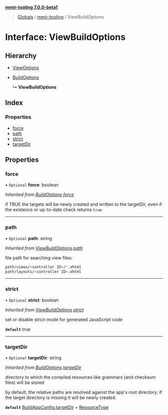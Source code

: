 **[mmir-tooling 7.0.0-beta1](../README.md)**

> [Globals](../README.md) / [mmir-tooling](../modules/mmir_tooling.md) / ViewBuildOptions

# Interface: ViewBuildOptions

## Hierarchy

* [ViewOptions](mmir_tooling.viewoptions.md)

* [BuildOptions](mmir_tooling.buildoptions.md)

  ↳ **ViewBuildOptions**

## Index

### Properties

* [force](mmir_tooling.viewbuildoptions.md#force)
* [path](mmir_tooling.viewbuildoptions.md#path)
* [strict](mmir_tooling.viewbuildoptions.md#strict)
* [targetDir](mmir_tooling.viewbuildoptions.md#targetdir)

## Properties

### force

• `Optional` **force**: boolean

*Inherited from [BuildOptions](mmir_tooling.buildoptions.md).[force](mmir_tooling.buildoptions.md#force)*

if TRUE the targets will be newly created and written to the targetDir,
even if the existence or up-to-date check returns `true`

___

### path

• `Optional` **path**: string

*Inherited from [ViewBuildOptions](mmir_tooling.viewbuildoptions.md).[path](mmir_tooling.viewbuildoptions.md#path)*

file path for searching view files:
```bash
path/views/<controller ID>/*.ehtml
path/layouts/<controller ID>.ehtml
```

___

### strict

• `Optional` **strict**: boolean

*Inherited from [ViewBuildOptions](mmir_tooling.viewbuildoptions.md).[strict](mmir_tooling.viewbuildoptions.md#strict)*

set or disable strict-mode for generated JavaScript code

**`default`** true

___

### targetDir

• `Optional` **targetDir**: string

*Inherited from [BuildOptions](mmir_tooling.buildoptions.md).[targetDir](mmir_tooling.buildoptions.md#targetdir)*

directory to which the compiled resources like grammars (and checksum files) will be stored

by default, the relative paths are resolved against the app's root directory;
if the target directory is missing it will be newly created.

**`default`** [BuildAppConfig.targetDir](mmir_tooling.buildappconfig.md#targetdir) + [ResourceType](../modules/mmir_tooling.md#resourcetype)
